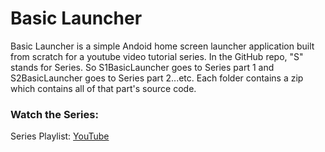 # Basic Launcher

Basic Launcher is a simple Andoid home screen launcher application built from scratch for a youtube video tutorial series. In the GitHub repo, "S" stands for Series. So S1BasicLauncher goes to Series part 1 and S2BasicLauncher goes to Series part 2...etc. Each folder contains a zip which contains all of that part's source code.

### Watch the Series:
Series Playlist: [YouTube](https://www.youtube.com/playlist?list=PLqIg2hCBjP_E0eL-qnT_tzmvgWsHER7Qy)

